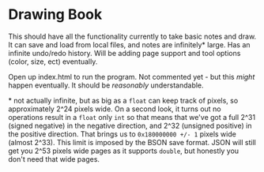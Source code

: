 # Drawing Book

This should have all the functionality currently to take basic notes and draw. It can save and load from local files, and notes are infinitely\* large. Has an infinite undo/redo history. Will be adding page support and tool options (color, size, ect) eventually.

Open up index.html to run the program. Not commented yet - but this *might* happen eventually. It should be *reasonably* understandable.

\* not actually infinite, but as big as a `float` can keep track of pixels, so approximately 2^24 pixels wide. On a second look, it turns out no operations result in a `float` only `int` so that means that we've got a full 2^31 (signed negative) in the negative direction, and 2^32 (unsigned positive) in the positive direction. That brings us to `0x180000000 +/- 1` pixels wide (almost 2^33). This limit is imposed by the BSON save format. JSON will still get you 2^53 pixels wide pages as it supports `double`, but honestly you don't need that wide pages.
